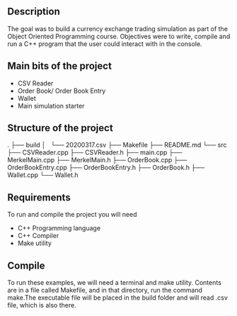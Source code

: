 ## Description
The goal was to build a currency exchange trading simulation as part of the Object Oriented Programming course. Objectives were to write, compile and run a C++ program that the user could interact with in the console.

## Main bits of the project
* CSV Reader
* Order Book/ Order Book Entry
* Wallet
* Main simulation starter

## Structure of the project
.
├── build
│   └── 20200317.csv
├── Makefile
├── README.md
└── src
    ├── CSVReader.cpp
    ├── CSVReader.h
    ├── main.cpp
    ├── MerkelMain.cpp
    ├── MerkelMain.h
    ├── OrderBook.cpp
    ├── OrderBookEntry.cpp
    ├── OrderBookEntry.h
    ├── OrderBook.h
    ├── Wallet.cpp
    └── Wallet.h


## Requirements
To run and compile the project you will need
* C++ Programming language
* C++ Compiler
* Make utility

## Compile
To run these examples, we will need a terminal and make utility. Contents are in a file called Makefile, and in that directory, run the command make.The executable file will be placed in the build folder and will read .csv file, which is also there.
